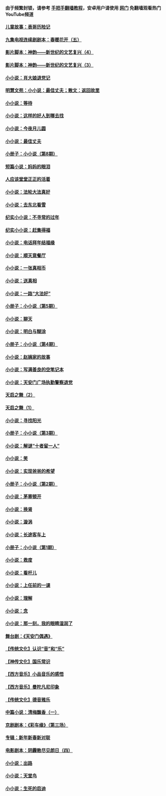 #### 由于频繁封锁，请参考 [手把手翻墙教程](https://github.com/gfw-breaker/guides/wiki/)，安卓用户请使用 [网门](https://github.com/gfw-breaker/nogfw/blob/master/dl.md?t=07171101) 免翻墙观看热门YouTube频道 

#### [儿童故事：表哥历险记](../pages/328/383535.md?t=07171101) 

#### [九集电视连续剧剧本：春暖花开（五）](../pages/328/275919.md?t=07171101) 

#### [影片脚本：神韵——新世纪的文艺复兴（4）](../pages/328/266089.md?t=07171101) 

#### [影片脚本：神韵——新世纪的文艺复兴（3）](../pages/328/266087.md?t=07171101) 

#### [小小说：肖大娘退党记](../pages/328/239807.md?t=07171101) 

#### [明慧文苑：小小说：最佳丈夫；散文：返回故里](../pages/328/3439.md?t=07171101) 

#### [小小说：等待](../pages/328/223927.md?t=07171101) 

#### [小小说：这样的好人到哪去找](../pages/328/209396.md?t=07171101) 

#### [小小说：今夜月儿圆](../pages/328/193588.md?t=07171101) 

#### [小小说：最佳丈夫](../pages/328/190938.md?t=07171101) 

#### [小册子：小小说（第8期）](../pages/328/188202.md?t=07171101) 

#### [短篇小说：妈妈的眼泪](../pages/328/187712.md?t=07171101) 

#### [人应该堂堂正正的活着](../pages/328/182430.md?t=07171101) 

#### [小小说：法轮大法真好](../pages/328/174669.md?t=07171101) 

#### [小小说：去东北看雪](../pages/328/173882.md?t=07171101) 

#### [纪实小小说：不寻常的过年](../pages/328/173187.md?t=07171101) 

#### [纪实小小说：赶集得福](../pages/328/172652.md?t=07171101) 

#### [小小说：电话拜年结福缘](../pages/328/172533.md?t=07171101) 

#### [小小说：顺天意餐厅](../pages/328/170182.md?t=07171101) 

#### [小小说：一张真相币](../pages/328/169410.md?t=07171101) 

#### [小小说：送真相](../pages/328/166713.md?t=07171101) 

#### [小小说：一路“大法好”](../pages/328/162016.md?t=07171101) 

#### [小册子：小小说（第5期）](../pages/328/161131.md?t=07171101) 

#### [小小说：聊天](../pages/328/159640.md?t=07171101) 

#### [小小说：明白与糊涂](../pages/328/158101.md?t=07171101) 

#### [小册子：小小说（第4期）](../pages/328/158006.md?t=07171101) 

#### [小小说：赵姨家的故事](../pages/328/157843.md?t=07171101) 

#### [小小说：写满善良的空笔记本](../pages/328/157382.md?t=07171101) 

#### [小小说：天安门广场执勤警察退党](../pages/328/156982.md?t=07171101) 

#### [天启之舞（2）](../pages/328/153440.md?t=07171101) 

#### [天启之舞（1）](../pages/328/153439.md?t=07171101) 

#### [小小说：寻找阳光](../pages/328/153065.md?t=07171101) 

#### [小册子：小小说（第3期）](../pages/328/151715.md?t=07171101) 

#### [小小说：解谜“十者留一人”](../pages/328/148967.md?t=07171101) 

#### [小小说：笑](../pages/328/148905.md?t=07171101) 

#### [小小说：实现爸爸的希望](../pages/328/148096.md?t=07171101) 

#### [小册子：小小说（第2期）](../pages/328/147214.md?t=07171101) 

#### [小小说：茅塞顿开](../pages/328/147030.md?t=07171101) 

#### [小小说：换肾](../pages/328/146770.md?t=07171101) 

#### [小小说：漩涡](../pages/328/146683.md?t=07171101) 

#### [小小说：长途客车上](../pages/328/145076.md?t=07171101) 

#### [小册子：小小说（第1期）](../pages/328/143963.md?t=07171101) 

#### [小小说：救度](../pages/328/143927.md?t=07171101) 

#### [小小说：看杆儿](../pages/328/142137.md?t=07171101) 

#### [小小说：上任前的一课](../pages/328/140808.md?t=07171101) 

#### [小小说：理解](../pages/328/140476.md?t=07171101) 

#### [小小说：念](../pages/328/139513.md?t=07171101) 

#### [小小说：那一刻，我的眼睛湿润了](../pages/328/138476.md?t=07171101) 

#### [舞台剧：《天安门偶遇》](../pages/328/117155.md?t=07171101) 

#### [【传统文化】认识“音”和“乐”](../pages/328/108667.md?t=07171101) 

#### [【神传文化】国乐常识](../pages/328/104225.md?t=07171101) 

#### [【西方音乐】小品音乐的感悟](../pages/328/102924.md?t=07171101) 

#### [【西方音乐】曼陀凡尼印象](../pages/328/102922.md?t=07171101) 

#### [【传统文化】德音雅乐](../pages/328/102923.md?t=07171101) 

#### [中篇小说：清梅飘香（一）](../pages/328/101058.md?t=07171101) 

#### [京剧剧本：《彩车缘》（第三场）](../pages/328/96434.md?t=07171101) 

#### [专辑：新年新春新对联](../pages/328/94991.md?t=07171101) 

#### [电影剧本：阴霾散尽见朗日（四）](../pages/328/87081.md?t=07171101) 

#### [小小说：出路](../pages/328/84848.md?t=07171101) 

#### [小小说：天堂鸟](../pages/328/83084.md?t=07171101) 

#### [小小说：生死的启迪](../pages/328/70977.md?t=07171101) 

